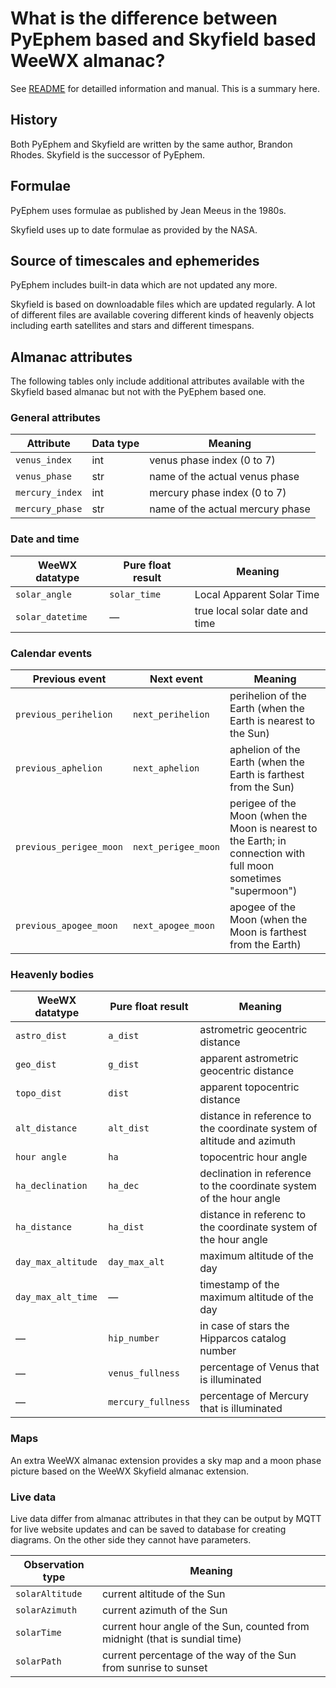 # What is the difference between PyEphem based and Skyfield based WeeWX almanac?

See [README](README.md) for detailled information and manual. This is a
summary here.

## History

Both PyEphem and Skyfield are written by the same author, Brandon Rhodes.
Skyfield is the successor of PyEphem.

## Formulae

PyEphem uses formulae as published by Jean Meeus in the 1980s.

Skyfield uses up to date formulae as provided by the NASA.

## Source of timescales and ephemerides

PyEphem includes built-in data which are not updated any more.

Skyfield is based on downloadable files which are updated regularly. A lot
of different files are available covering different kinds of heavenly objects
including earth satellites and stars and different timespans.

## Almanac attributes

The following tables only include additional attributes available with the 
Skyfield based almanac but not with the PyEphem based one.

### General attributes

Attribute | Data type | Meaning
----------|-----------|--------
`venus_index` | int | venus phase index (0 to 7)
`venus_phase` | str | name of the actual venus phase
`mercury_index` | int | mercury phase index (0 to 7)
`mercury_phase` | str | name of the actual mercury phase

### Date and time

WeeWX datatype   | Pure float result | Meaning
-----------------|-------------------|----------------
`solar_angle`    | `solar_time`      | Local Apparent Solar Time
`solar_datetime` | &mdash;           | true local solar date and time

### Calendar events

Previous event | Next event | Meaning
---------------|------------|------------------
`previous_perihelion` | `next_perihelion` | perihelion of the Earth (when the Earth is nearest to the Sun)
`previous_aphelion` | `next_aphelion` | aphelion of the Earth (when the Earth is farthest from the Sun)
`previous_perigee_moon` | `next_perigee_moon` | perigee of the Moon (when the Moon is nearest to the Earth; in connection with full moon sometimes "supermoon")
`previous_apogee_moon` | `next_apogee_moon` | apogee of the Moon (when the Moon is farthest from the Earth)

### Heavenly bodies

WeeWX datatype | Pure float result | Meaning
---------------|-------------------|----------------
`astro_dist`   | `a_dist`          | astrometric geocentric distance
`geo_dist`     | `g_dist`          | apparent astrometric geocentric distance
`topo_dist`    | `dist`            | apparent topocentric distance 
`alt_distance` | `alt_dist`        | distance in reference to the coordinate system of altitude and azimuth
`hour angle`   | `ha`              | topocentric hour angle
`ha_declination` | `ha_dec`        | declination in reference to the coordinate system of the hour angle
`ha_distance`  | `ha_dist`         | distance in referenc to the coordinate system of the hour angle
`day_max_altitude` | `day_max_alt` | maximum altitude of the day
`day_max_alt_time` | &mdash;       | timestamp of the maximum altitude of the day
&mdash; | `hip_number` | in case of stars the Hipparcos catalog number
&mdash; | `venus_fullness` | percentage of Venus that is illuminated
&mdash; | `mercury_fullness` | percentage of Mercury that is illuminated

### Maps

An extra WeeWX almanac extension provides a sky map and a moon phase picture
based on the WeeWX Skyfield almanac extension.

### Live data

Live data differ from almanac attributes in that they can be output by MQTT
for live website updates and can be saved to database for creating diagrams.
On the other side they cannot have parameters.

Observation type | Meaning
-----------------|-----------
`solarAltitude` | current altitude of the Sun
`solarAzimuth` | current azimuth of the Sun
`solarTime` | current hour angle of the Sun, counted from midnight (that is sundial time)
`solarPath` | current percentage of the way of the Sun from sunrise to sunset
